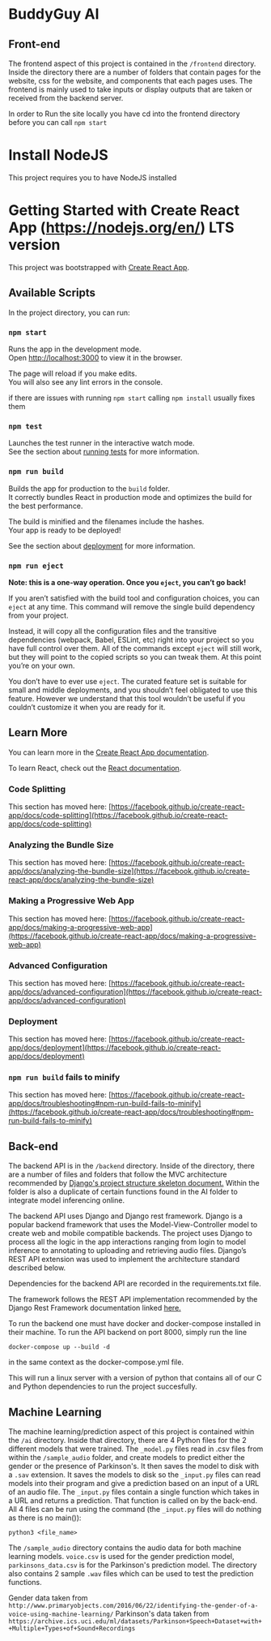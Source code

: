# BuddyGuy AI

## Front-end
The frontend aspect of this project is contained in the `/frontend` directory. Inside the directory there are a number of folders that contain pages for the website, css for the website, and components that each pages uses. The frontend is mainly used to take inputs or display outputs that are taken or received from the backend server. 

In order to Run the site locally you have cd into the frontend directory before you can call `npm start`

# Install NodeJS

This project requires you to have NodeJS installed

# Getting Started with Create React App (https://nodejs.org/en/) LTS version 

This project was bootstrapped with [Create React App](https://github.com/facebook/create-react-app).

## Available Scripts

In the project directory, you can run:

### `npm start`

Runs the app in the development mode.\
Open [http://localhost:3000](http://localhost:3000) to view it in the browser.

The page will reload if you make edits.\
You will also see any lint errors in the console.

if there are issues with running `npm start` calling `npm install` usually fixes them

### `npm test`

Launches the test runner in the interactive watch mode.\
See the section about [running tests](https://facebook.github.io/create-react-app/docs/running-tests) for more information.

### `npm run build`

Builds the app for production to the `build` folder.\
It correctly bundles React in production mode and optimizes the build for the best performance.

The build is minified and the filenames include the hashes.\
Your app is ready to be deployed!

See the section about [deployment](https://facebook.github.io/create-react-app/docs/deployment) for more information.

### `npm run eject`

**Note: this is a one-way operation. Once you `eject`, you can’t go back!**

If you aren’t satisfied with the build tool and configuration choices, you can `eject` at any time. This command will remove the single build dependency from your project.

Instead, it will copy all the configuration files and the transitive dependencies (webpack, Babel, ESLint, etc) right into your project so you have full control over them. All of the commands except `eject` will still work, but they will point to the copied scripts so you can tweak them. At this point you’re on your own.

You don’t have to ever use `eject`. The curated feature set is suitable for small and middle deployments, and you shouldn’t feel obligated to use this feature. However we understand that this tool wouldn’t be useful if you couldn’t customize it when you are ready for it.

## Learn More

You can learn more in the [Create React App documentation](https://facebook.github.io/create-react-app/docs/getting-started).

To learn React, check out the [React documentation](https://reactjs.org/).

### Code Splitting

This section has moved here: [https://facebook.github.io/create-react-app/docs/code-splitting](https://facebook.github.io/create-react-app/docs/code-splitting)

### Analyzing the Bundle Size

This section has moved here: [https://facebook.github.io/create-react-app/docs/analyzing-the-bundle-size](https://facebook.github.io/create-react-app/docs/analyzing-the-bundle-size)

### Making a Progressive Web App

This section has moved here: [https://facebook.github.io/create-react-app/docs/making-a-progressive-web-app](https://facebook.github.io/create-react-app/docs/making-a-progressive-web-app)

### Advanced Configuration

This section has moved here: [https://facebook.github.io/create-react-app/docs/advanced-configuration](https://facebook.github.io/create-react-app/docs/advanced-configuration)

### Deployment

This section has moved here: [https://facebook.github.io/create-react-app/docs/deployment](https://facebook.github.io/create-react-app/docs/deployment)

### `npm run build` fails to minify

This section has moved here: [https://facebook.github.io/create-react-app/docs/troubleshooting#npm-run-build-fails-to-minify](https://facebook.github.io/create-react-app/docs/troubleshooting#npm-run-build-fails-to-minify)

## Back-end
The backend API is in the `/backend` directory. Inside of the directory, there are a number of files and folders that follow the MVC architecture recommended by [Django's project structure skeleton document.](https://django-project-skeleton.readthedocs.io/en/latest/structure.html) Within the folder is also a duplicate of certain functions found in the AI folder to integrate model inferencing online.

The backend API uses Django and Django rest framework. Django is a popular backend framework that uses the Model-View-Controller model to create web and mobile compatible backends. The project uses Django to process all the logic in the app interactions ranging from login to model inference to annotating to uploading and retrieving audio files. Django’s REST API extension was used to implement the architecture standard described below.

Dependencies for the backend API are recorded in the requirements.txt file.

The framework follows the REST API implementation recommended by the Django Rest Framework documentation linked [here.](https://www.django-rest-framework.org/)


To run the backend one must have docker and docker-compose installed in their machine. To run the API backend on port 8000, simply run the line
```
docker-compose up --build -d
```
in the same context as the docker-compose.yml file. 

This will run a linux server with a version of python that contains all of our C and Python dependencies to run the project succesfully.

## Machine Learning

The machine learning/prediction aspect of this project is contained within the `/ai` directory. Inside that directory, there are 4 Python files for the 2 different models that were trained. The `_model.py` files read in .csv files from within the `/sample_audio` folder, and create models to predict either the gender or the presence of Parkinson's. It then saves the model to disk with a `.sav` extension. It saves the models to disk so the `_input.py` files can read models into their program and give a prediction based on an input of a URL of an audio file. The `_input.py` files contain a single function which takes in a URL and returns a prediction. That function is called on by the back-end. All 4 files can be run using the command (the `_input.py` files will do nothing as there is no main()):

```
python3 <file_name>
```

The `/sample_audio` directory contains the audio data for both machine learning models. `voice.csv` is used for the gender prediction model, `parkinsons_data.csv` is for the Parkinson's prediction model. The directory also contains 2 sample `.wav` files which can be used to test the prediction functions.

Gender data taken from `http://www.primaryobjects.com/2016/06/22/identifying-the-gender-of-a-voice-using-machine-learning/`
Parkinson's data taken from `https://archive.ics.uci.edu/ml/datasets/Parkinson+Speech+Dataset+with++Multiple+Types+of+Sound+Recordings`

